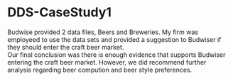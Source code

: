 # DDS-CaseStudy1
Budwise provided 2 data files, Beers and Breweries.  My firm was employeed to use the data sets and provided a suggestion to Budwiser if they should enter the craft beer market.  
Our final conclusion was there is enough evidence that supports Budwiser entering the craft beer market.  However, we did recommend further analysis regarding beer compution and beer style preferences.
